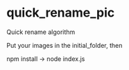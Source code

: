 # quick_rename_pic

Quick rename algorithm

Put your images in the initial_folder, then

npm install -> node index.js
